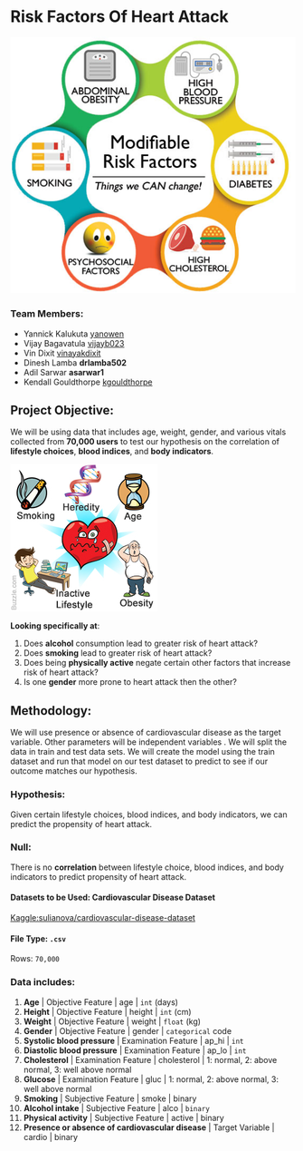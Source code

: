 # Risk Factors Of Heart Attack
![](readme_image2.jpg)

### Team Members:
* Yannick Kalukuta [yanowen](https://github.com/Yanrice)
* Vijay Bagavatula [vijayb023](https://github.com/Vijayb023)
* Vin Dixit                 [vinayakdixit](https://github.com/vinayakdixit)
* Dinesh Lamba          **drlamba502**
* Adil Sarwar             **asarwar1**
* Kendall Gouldthorpe  [kgouldthorpe](https://github.com/kgouldthorpe)

## Project Objective:
We will be using data that includes age, weight, gender, and various vitals collected from **70,000 users** to test our hypothesis on the correlation of **lifestyle choices**, **blood indices**, and **body indicators**.

![](readme_image.jpg)

**Looking specifically at**:
1. Does **alcohol** consumption lead to greater risk of heart attack?
2. Does **smoking** lead to greater risk of heart attack?
3. Does being **physically active** negate certain other factors that increase risk of heart attack?
4. Is one **gender** more prone to heart attack then the other?
## Methodology:
We will use presence or absence of cardiovascular disease as the target variable. Other parameters will be independent variables . We will split the data in train and test data sets. We will create the model using the train dataset and run that model on our test dataset to predict to see if our outcome matches our hypothesis.
### Hypothesis:
Given certain lifestyle choices, blood indices, and body indicators, we can predict the propensity of heart attack.
### Null:
There is no **correlation** between lifestyle choice, blood indices, and body indicators to predict propensity of heart attack.
#### Datasets to be Used:  Cardiovascular Disease Dataset
[Kaggle:sulianova/cardiovascular-disease-dataset](https://www.kaggle.com/sulianova/cardiovascular-disease-dataset)
#### File Type: `.csv`
Rows: `70,000`
### Data includes:
1. **Age** | Objective Feature | age | `int` (days)
2. **Height** | Objective Feature | height | `int` (cm)
3. **Weight** | Objective Feature | weight | `float` (kg)
4. **Gender** | Objective Feature | gender | `categorical` code
5. **Systolic blood pressure** | Examination Feature | ap_hi | `int`
6. **Diastolic blood pressure** | Examination Feature | ap_lo | `int`
7. **Cholesterol** | Examination Feature | cholesterol | 1: normal, 2: above normal, 3: well above normal
8. **Glucose** | Examination Feature | gluc | 1: normal, 2: above normal, 3: well above normal
9. **Smoking** | Subjective Feature | smoke | binary
10. **Alcohol intake** | Subjective Feature | alco | `binary`
11. **Physical activity** | Subjective Feature | active | binary
12. **Presence or absence of cardiovascular disease** | Target Variable | cardio | binary
